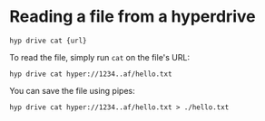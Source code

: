 # Reading a file from a hyperdrive

```
hyp drive cat {url}
```

To read the file, simply run `cat` on the file's URL:

```
hyp drive cat hyper://1234..af/hello.txt
```

You can save the file using pipes:

```
hyp drive cat hyper://1234..af/hello.txt > ./hello.txt
```